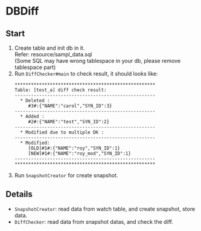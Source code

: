 # DBDiff

## Start

1. Create table and init db in it.  
   Refer: resource/sampl_data.sql  
   (Some SQL may have wrong tablespace in your db, please remove tablespace part)
2. Run `DiffChecker#main` to check result, it should looks like:
   ```
   ****************************************************
   Table: [test_a] diff check result:
   ----------------------------------------------------
     * Deleted :
        #3#:{"NAME":"carol","SYN_ID":3}
   ----------------------------------------------------
     * Added :
        #2#:{"NAME":"test","SYN_ID":2}
   ----------------------------------------------------
     * Modified due to multiple DK :
   ----------------------------------------------------
     * Modified:
        [OLD]#1#:{"NAME":"roy","SYN_ID":1}
        [NEW]#1#:{"NAME":"roy_mod","SYN_ID":1}
   ----------------------------------------------------
   ****************************************************
   ```
3. Run `SnapshotCreator` for create snapshot.

## Details

 * `SnapshotCreator`: read data from watch table, and create snapshot, store data. 
 * `DiffChecker`: read data from snapshot datas, and check the diff.

